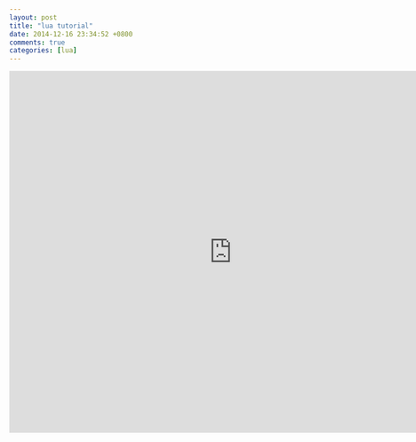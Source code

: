 ```yaml
---
layout: post
title: "lua tutorial"
date: 2014-12-16 23:34:52 +0800
comments: true
categories: [lua]
---
```


<iframe src="https://onedrive.live.com/embed?cid=DABFBDF91EE62075&resid=DABFBDF91EE62075%212133&authkey=ACSTWl1GIzIC9IE&em=2" width="800" height="651" frameborder="0" scrolling="no"></iframe>
